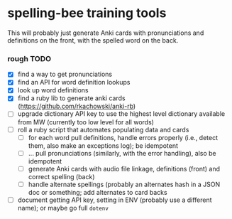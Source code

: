 # spelling-bee training tools

This will probably just generate Anki cards with pronunciations and definitions on the front, with 
the spelled word on the back.

### rough TODO

 - [x] find a way to get pronunciations
 - [x] find an API for word definition lookups
 - [x] look up word definitions
 - [x] find a ruby lib to generate anki cards (https://github.com/rkachowski/anki-rb)
 - [ ] upgrade dictionary API key to use the highest level dictionary available from MW (currently too low level for all words)
 - [ ] roll a ruby script that automates populating data and cards
   - [ ] for each word pull definitions, handle errors properly (i.e., detect them, also make an exceptions log); be idempotent
   - [ ] ... pull pronunciations (similarly, with the error handling), also be idempotent
   - [ ] generate Anki cards with audio file linkage, definitions (front) and correct spelling (back)
   - [ ] handle alternate spellings (probably an alternates hash in a JSON doc or something; add alternates to card backs
 - [ ] document getting API key, setting in ENV (probably use a different name); or maybe go full `dotenv`

